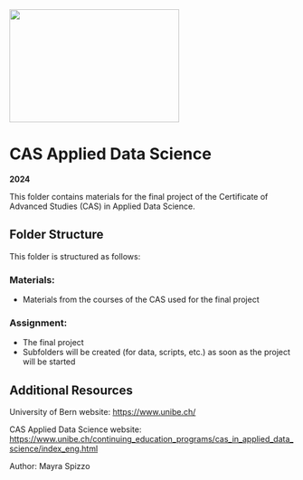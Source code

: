 <img src="https://www.unibe.ch/unibe/portal/content/e977779/e987247/e987248/leftcol987250/keryvisualADS_784_eng.png" width="300" height="200">

# CAS Applied Data Science
**2024**

This folder contains materials for the final project of the Certificate of Advanced Studies (CAS) in Applied Data Science.

## Folder Structure

This folder is structured as follows:

### Materials:
*  Materials from the courses of the CAS used for the final project

### Assignment: 
* The final project
* Subfolders will be created (for data, scripts, etc.) as soon as the project will be started
  
## Additional Resources
University of Bern website: https://www.unibe.ch/

CAS Applied Data Science website: https://www.unibe.ch/continuing_education_programs/cas_in_applied_data_science/index_eng.html

    
Author: Mayra Spizzo   
